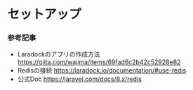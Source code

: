 # セットアップ


### 参考記事
- Laradockのアプリの作成方法
https://qiita.com/wajima/items/69fad6c2b42c52928e82
- Redisの接続
https://laradock.io/documentation/#use-redis
- 公式Doc
https://laravel.com/docs/8.x/redis